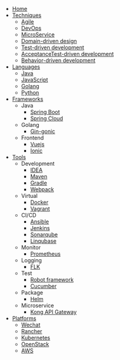 - [Home](/)
- [Techniques](./contents/techniques/README.md)
  - [Agile](./contents/techniques/agile.md)
  - [DevOps](./contents/techniques/devops.md)
  - [MicroService](./contents/techniques/microservice.md)
  - [Domain-driven design](./contents/techniques/ddd.md)
  - [Test-driven development](./contents/techniques/tdd.md)
  - [AcceptanceTest-driven development](./contents/techniques/atdd.md)
  - [Behavior-driven development](./contents/techniques/bdd.md)
- [Languages](./contents/languages/README.md)
  - [Java](./contents/languages/java.md)
  - [JavaScript](./contents/languages/javascript.md)
  - [Golang](./contents/languages/golang.md)
  - [Python](./contents/languages/python.md)
- [Frameworks](./contents/frameworks/README.md)
  - Java
    - [Spring Boot](./contents/frameworks/spring-boot.md)
    - [Spring Cloud](./contents/frameworks/spring-cloud.md)
  - Golang
    - [Gin-gonic](./contents/frameworks/gin-gonic.md)
  - Frontend
    - [Vuejs](./contents/frameworks/vuejs.md)
    - [Ionic](./contents/frameworks/Ionic.md)
- [Tools](./contents/tools/README.md)
  - Development
    - [IDEA](./contents/tools/idea.md)
    - [Maven](./contents/tools/maven.md)
    - [Gradle](./contents/tools/gradle.md)
    - [Webpack](./contents/tools/webpack.md)
  - Virtual
    - [Docker](./contents/tools/docker.md)
    - [Vagrant](./contents/tools/vagrant.md)
  - CI/CD
    - [Ansible](./contents/tools/ansible.md)
    - [Jenkins](./contents/tools/jenkins.md)
    - [Sonarqube](./contents/tools/sonarqube.md)
    - [Linqubase](./contents/tools/linqubase.md)
  - Monitor
    - [Prometheus](./contents/tools/prometheus.md)
  - Logging
    - [FLK](./contents/tools/flk.md)
  - Test
    - [Robot framework](./contents/tools/robotframework.md)
    - [Cucumber](./contents/tools/cucumber.md)
  - Package
    - [Helm](./contents/tools/helm.md)
  - Microservice
    - [Kong API Gateway](./contents/tools/kong-api-gateway.md)
- [Platforms](./contents/platforms/README.md)
  - [Wechat](./contents/platforms/wechat.md)
  - [Rancher](./contents/platforms/rancher.md)
  - [Kubernetes](./contents/platforms/kubernetes.md)
  - [OpenStack](./contents/platforms/openstack.md)
  - [AWS](./contents/platforms/aws.md)